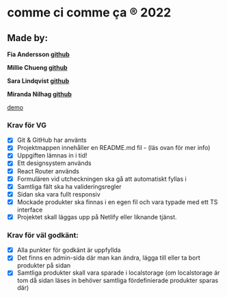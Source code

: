 # comme ci comme ça ® 2022

## Made by:

**Fia Andersson [github](https://github.com/fiababiakandersson)**

**Millie Chueng [github](https://github.com/millie-wy)**

**Sara Lindqvist [github](https://github.com/saralindqvist)**

**Miranda Nilhag [github](https://github.com/mirrenil)**

[demo]()

### Krav för VG

- [x] Git & GitHub har använts
- [x] Projektmappen innehåller en README.md fil - (läs ovan för mer info)
- [x] Uppgiften lämnas in i tid!
- [x] Ett designsystem används
- [x] React Router används
- [x] Formulären vid utcheckningen ska gå att automatiskt fyllas i
- [x] Samtliga fält ska ha valideringsregler
- [x] Sidan ska vara fullt responsiv
- [x] Mockade produkter ska finnas i en egen fil och vara typade med ett TS interface
- [x] Projektet skall läggas upp på Netlify eller liknande tjänst.

### Krav för väl godkänt:

- [x] Alla punkter för godkänt är uppfyllda
- [x] Det finns en admin-sida där man kan ändra, lägga till eller ta bort produkter på sidan
- [x] Samtliga produkter skall vara sparade i localstorage (om localstorage är tom då sidan läses in behöver samtliga fördefinierade produkter sparas där)
